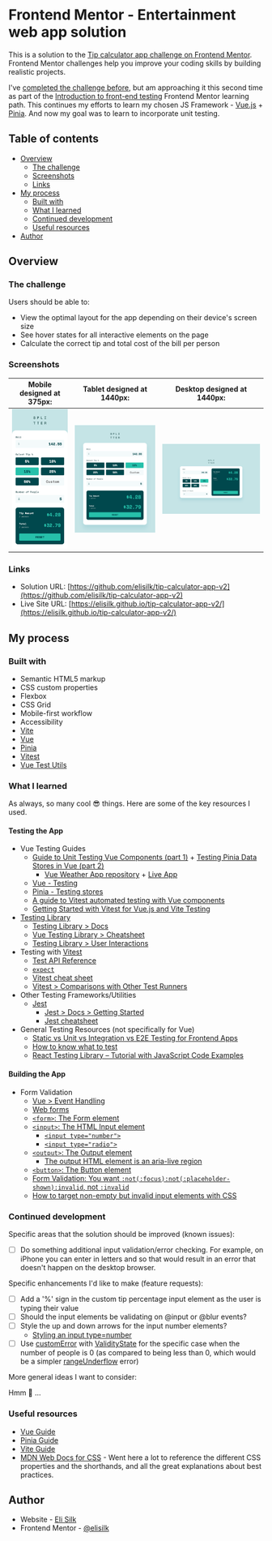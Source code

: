 # Frontend Mentor - Entertainment web app solution

This is a solution to the [Tip calculator app challenge on Frontend Mentor](https://www.frontendmentor.io/challenges/tip-calculator-app-ugJNGbJUX). Frontend Mentor challenges help you improve your coding skills by building realistic projects.

I've [completed the challenge before](https://www.frontendmentor.io/solutions/tip-calculator-app-using-client-side-validation-9pA0gDdcOs), but am approaching it this second time as part of the [Introduction to front-end testing](https://www.frontendmentor.io/learning-paths/introduction-to-front-end-testing-kacF_IJQO5) Frontend Mentor learning path. This continues my efforts to learn my chosen JS Framework - [Vue.js](https://vuejs.org/) + [Pinia](https://pinia.vuejs.org/). And now my goal was to learn to incorporate unit testing.

## Table of contents

- [Overview](#overview)
  - [The challenge](#the-challenge)
  - [Screenshots](#screenshots)
  - [Links](#links)
- [My process](#my-process)
  - [Built with](#built-with)
  - [What I learned](#what-i-learned)
  - [Continued development](#continued-development)
  - [Useful resources](#useful-resources)
- [Author](#author)

## Overview

### The challenge

Users should be able to:

- View the optimal layout for the app depending on their device's screen size
- See hover states for all interactive elements on the page
- Calculate the correct tip and total cost of the bill per person

### Screenshots

|             Mobile designed at 375px:              |             Tablet designed at 1440px:             | Desktop designed at 1440px:                         |
| :------------------------------------------------: | :------------------------------------------------: | --------------------------------------------------- |
| ![](./screenshots/screenshot-mobile-filled-in.png) | ![](./screenshots/screenshot-tablet-filled-in.png) | ![](./screenshots/screenshot-desktop-filled-in.png) |

### Links

- Solution URL: [https://github.com/elisilk/tip-calculator-app-v2](https://github.com/elisilk/tip-calculator-app-v2)
- Live Site URL: [https://elisilk.github.io/tip-calculator-app-v2/](https://elisilk.github.io/tip-calculator-app-v2/)

## My process

### Built with

- Semantic HTML5 markup
- CSS custom properties
- Flexbox
- CSS Grid
- Mobile-first workflow
- Accessibility
- [Vite](https://vite.dev/)
- [Vue](https://vuejs.org/)
- [Pinia](https://pinia.vuejs.org/)
- [Vitest](https://vitest.dev/guide/)
- [Vue Test Utils](https://test-utils.vuejs.org/guide/)

### What I learned

As always, so many cool :sunglasses: things. Here are some of the key resources I used.

#### Testing the App

- Vue Testing Guides
  - [Guide to Unit Testing Vue Components (part 1)](https://testdriven.io/blog/vue-unit-testing/) + [Testing Pinia Data Stores in Vue (part 2)](https://testdriven.io/blog/vue-pinia-testing/)
    - [Vue Weather App repository](https://gitlab.com/patkennedy79/vue-weather-app) + [Live App](https://snazzy-taffy-cd99f4.netlify.app/)
  - [Vue - Testing](https://vuejs.org/guide/scaling-up/testing.html)
  - [Pinia - Testing stores](https://pinia.vuejs.org/cookbook/testing.html)
  - [A guide to Vitest automated testing with Vue components](https://blog.logrocket.com/guide-vitest-automated-testing-vue-components/)
  - [Getting Started with Vitest for Vue.js and Vite Testing](https://vueschool.io/articles/vuejs-tutorials/start-testing-with-vitest-beginners-guide/)
- [Testing Library](https://testing-library.com/)
  - [Testing Library > Docs](https://testing-library.com/docs/)
  - [Vue Testing Library > Cheatsheet](https://testing-library.com/docs/vue-testing-library/cheatsheet/)
  - [Testing Library > User Interactions](https://testing-library.com/docs/user-event/intro)
- Testing with [Vitest](https://vitest.dev/guide/)
  - [Test API Reference](https://vitest.dev/api/)
  - [`expect`](https://vitest.dev/api/expect)
  - [Vitest cheat sheet](https://github.com/sapegin/vitest-cheat-sheet)
  - [Vitest > Comparisons with Other Test Runners](https://vitest.dev/guide/comparisons.html)
- Other Testing Frameworks/Utilities
  - [Jest](https://jestjs.io/)
    - [Jest > Docs > Getting Started](https://jestjs.io/docs/getting-started)
    - [Jest cheatsheet](https://devhints.io/jest)
- General Testing Resources (not specifically for Vue)
  - [Static vs Unit vs Integration vs E2E Testing for Frontend Apps](https://kentcdodds.com/blog/static-vs-unit-vs-integration-vs-e2e-tests)
  - [How to know what to test](https://kentcdodds.com/blog/how-to-know-what-to-test)
  - [React Testing Library – Tutorial with JavaScript Code Examples](https://www.freecodecamp.org/news/react-testing-library-tutorial-javascript-example-code/)

#### Building the App

- Form Validation
  - [Vue > Event Handling](https://vuejs.org/guide/essentials/event-handling)
  - [Web forms](https://developer.mozilla.org/en-US/docs/Learn_web_development/Extensions/Forms)
  - [`<form>`: The Form element](https://developer.mozilla.org/en-US/docs/Web/HTML/Reference/Elements/form)
  - [`<input>`: The HTML Input element](https://developer.mozilla.org/en-US/docs/Web/HTML/Reference/Elements/input)
    - [`<input type="number">`](https://developer.mozilla.org/en-US/docs/Web/HTML/Reference/Elements/input/number)
    - [`<input type="radio">`](https://developer.mozilla.org/en-US/docs/Web/HTML/Reference/Elements/input/radio)
  - [`<output>`: The Output element](https://developer.mozilla.org/en-US/docs/Web/HTML/Reference/Elements/output)
    - [The output HTML element is an aria-live region](https://www.stefanjudis.com/today-i-learned/the-output-html-element-is-an-aria-live-region/)
  - [`<button>`: The Button element](https://developer.mozilla.org/en-US/docs/Web/HTML/Reference/Elements/button)
  - [Form Validation: You want `:not(:focus):not(:placeholder-shown):invalid`, not `:invalid`](https://www.bram.us/2021/01/28/form-validation-you-want-notfocusinvalid-not-invalid/)
  - [How to target non-empty but invalid input elements with CSS](https://www.stefanjudis.com/notes/target-non-empty-but-invalid-input-element-with-css/)

### Continued development

Specific areas that the solution should be improved (known issues):

- [ ] Do something additional input validation/error checking. For example, on iPhone you can enter in letters and so that would result in an error that doesn't happen on the desktop browser.

Specific enhancements I'd like to make (feature requests):

- [ ] Add a '%' sign in the custom tip percentage input element as the user is typing their value
- [ ] Should the input elements be validating on @input or @blur events?
- [ ] Style the up and down arrows for the input number elements?
  - [Styling an input type=number](https://stackoverflow.com/questions/26024771/styling-an-input-type-number)
- [ ] Use [customError](https://developer.mozilla.org/en-US/docs/Web/API/ValidityState/customError) with [ValidityState](https://developer.mozilla.org/en-US/docs/Web/API/ValidityState) for the specific case when the number of people is 0 (as compared to being less than 0, which would be a simpler [rangeUnderflow](https://developer.mozilla.org/en-US/docs/Web/API/ValidityState/rangeUnderflow) error)

More general ideas I want to consider:

Hmm 🤔 ...

### Useful resources

- [Vue Guide](https://vuejs.org/guide/)
- [Pinia Guide](https://pinia.vuejs.org/core-concepts/)
- [Vite Guide](https://vite.dev/guide/)
- [MDN Web Docs for CSS](https://developer.mozilla.org/en-US/docs/Web/CSS) - Went here a lot to reference the different CSS properties and the shorthands, and all the great explanations about best practices.

## Author

- Website - [Eli Silk](https://github.com/elisilk)
- Frontend Mentor - [@elisilk](https://www.frontendmentor.io/profile/elisilk)
